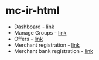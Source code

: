 # mc-ir-html
- Dashboard - [link](https://shuhaid.github.io/mc-ir-html/dashboard.html)
- Manage Groups - [link](https://shuhaid.github.io/mc-ir-html/manageGroup.html)
- Offers - [link](https://shuhaid.github.io/mc-ir-html/offers.html)
- Merchant registration - [link](https://shuhaid.github.io/mc-ir-html/merchant_registraton.html)
- Merchant bank registration - [link](https://shuhaid.github.io/mc-ir-html/merchant_registraton_bank.html)